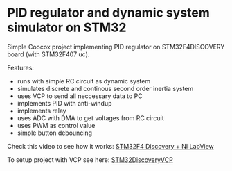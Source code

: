 PID regulator and dynamic system simulator on STM32
=================

Simple Coocox project implementing PID regulator on STM32F4DISCOVERY board (with STM32F407 uc). 

Features:
- runs with simple RC circuit as dynamic system
- simulates discrete and continous second order inertia system
- uses VCP to send all neccessary data to PC
- implements PID with anti-windup 
- implements relay
- uses ADC with DMA to get voltages from RC circuit
- uses PWM as control value
- simple button debouncing

Check this video to see how it works: [STM32F4 Discovery + NI LabView ](https://www.youtube.com/watch?v=DZl_jsHc-Uw)

To setup project with VCP see here: [STM32DiscoveryVCP](https://github.com/xenovacivus/STM32DiscoveryVCP)